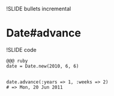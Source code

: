 !SLIDE bullets incremental
# Date#advance

!SLIDE code

    @@@ ruby
    date = Date.new(2010, 6, 6)
    
    
    date.advance(:years => 1, :weeks => 2)  
    # => Mon, 20 Jun 2011
